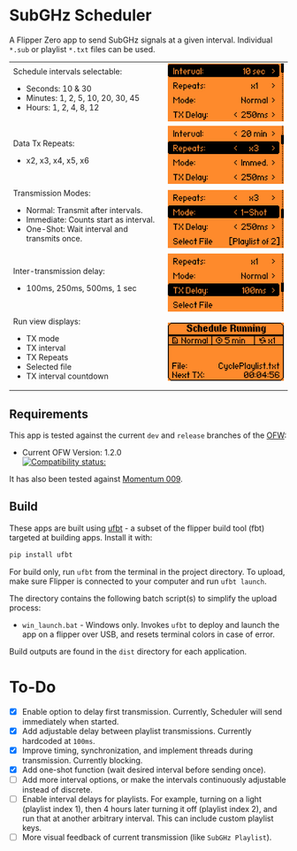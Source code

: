 # SubGHz Scheduler

A Flipper Zero app to send SubGHz signals at a given interval. Individual `*.sub` or playlist `*.txt` files can be used.


<table style="border:0px">
  <tr style="border:0px">
    <td style="border:0px" width="25%" align="left">
    Schedule intervals selectable: <br>
     <ul>
       <li>Seconds: 10 & 30</li>
       <li>Minutes: 1, 2, 5, 10, 20, 30, 45</li>
       <li>Hours: 1, 2, 4, 8, 12</li>
     </ul>
    </td>
    <td style="border:0px" width="20%"><img src="./screenshots/v2.0/10s_x1_tx250_norm.png" width="100%"></td>
  </tr>
 <tr style="border:0px">
  <td style="border:0px" width="25%" align="left">
    Data Tx Repeats:<br>
  <ul>
  <li>x2, x3, x4, x5, x6</li>
  </ul>
  </td>
  <td style="border:0px" width="20%"><img src="./screenshots/v2.0/20min_x3_tx250_immed.png" width="100%"></td>
<tr style="border:0px">
  <td style="border:0px" width="25%" align="left">
    Transmission Modes:<br>
  <ul>
  <li>Normal: Transmit after intervals.</li>
  <li>Immediate: Counts start as interval.</li>
  <li>One-Shot: Wait interval and transmits once.</li>
  </ul>
  </td>
  <td style="border:0px" width="20%"><img src="./screenshots/v2.0/x3_tx250_oneshot.png" width="100%"></td>
 </tr>
<tr style="border:0px">
  <td style="border:0px" width="25%" align="left">
   Inter-transmission delay:<br>
   <ul>
    <li>100ms, 250ms, 500ms, 1 sec</li>
   </ul>
  </td>
   <td style="border:0px" width="20%"><img src="./screenshots/v2.0/x1_tx100_select.png" width="100%"></td>
  </tr>
  <tr style="border:0px">
  <td style="border:0px" width="25%" align="left">
   Run view displays:
    <ul>
      <li>TX mode</li>
      <li>TX interval</li>
      <li>TX Repeats</li>
      <li>Selected file</li>
      <li>TX interval countdown</li>
    </ul>
  </td>
   <td style="border:0px" width="20%"><img src="./screenshots/v2.0/a_run_view.png" width="100%"></td>
  </tr>
</table>


## Requirements

This app is tested against the current `dev` and `release` branches of the [OFW](https://github.com/flipperdevices/flipperzero-firmware):

* Current OFW Version: 1.2.0
<br>[![Compatibility status:](https://github.com/shalebridge/flipper-subghz-scheduler/actions/workflows/build.yml/badge.svg)](https://github.com/shalebridge/flipper-subghz-scheduler/actions/workflows/build.yml)

It has also been tested against [Momentum 009](https://github.com/Next-Flip/Momentum-Firmware/releases/tag/mntm-009).

## Build

These apps are built using [ufbt](https://pypi.org/project/ufbt/) - a subset of the flipper build tool (fbt) targeted at building apps. Install it with:

```bash
pip install ufbt
```

For build only, run `ufbt` from the terminal in the project directory. To upload, make sure Flipper is connected to your computer and run `ufbt launch`.

The directory contains the following batch script(s) to simplify the upload process:
* `win_launch.bat` - Windows only. Invokes `ufbt` to deploy and launch the app on a flipper over USB, and resets terminal colors in case of error.

Build outputs are found in the `dist` directory for each application.


# To-Do
- [x] Enable option to delay first transmission. Currently, Scheduler will send immediately when started.
- [x] Add adjustable delay between playlist transmissions. Currently hardcoded at `100ms`.
- [x] Improve timing, synchronization, and implement threads during transmission. Currently blocking.
- [x] Add one-shot function (wait desired interval before sending once).
- [ ] Add more interval options, or make the intervals continuously adjustable instead of discrete.
- [ ] Enable interval delays for playlists. For example, turning on a light (playlist index 1), then 4 hours later turning it off (playlist index 2), and run that at another arbitrary interval. This can include custom playlist keys.
- [ ] More visual feedback of current transmission (like `SubGHz Playlist`).
